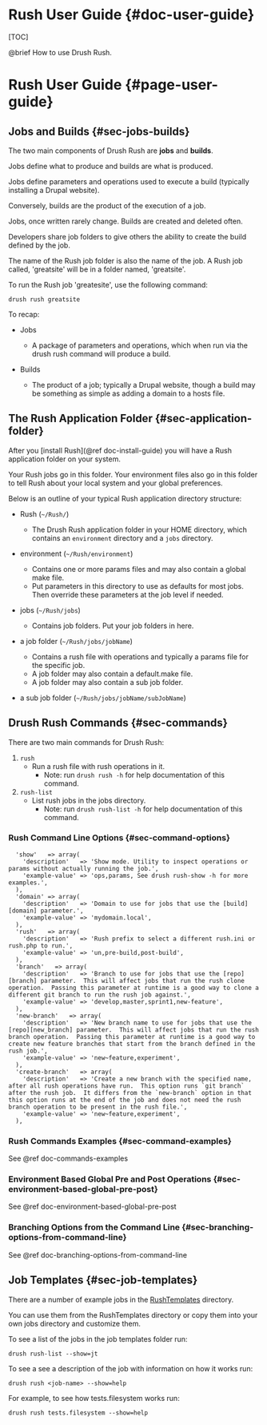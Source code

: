Rush User Guide  {#doc-user-guide}
===============

[TOC]

@brief How to use Drush Rush.

Rush User Guide  {#page-user-guide}
====================


## Jobs and Builds {#sec-jobs-builds}

The two main components of Drush Rush are **jobs** and **builds**.

Jobs define what to produce and builds are what is produced.

Jobs define parameters and operations used to execute a build (typically installing a Drupal website).

Conversely, builds are the product of the execution of a job.

Jobs, once written rarely change.  Builds are created and deleted often.

Developers share job folders to give others the ability to create the build defined by the job.

The name of the Rush job folder is also the name of the job.  A Rush job called, 'greatsite' will be in a folder named, 'greatsite'.

To run the Rush job 'greatesite', use the following command:

    drush rush greatsite

To recap:

- Jobs
    - A package of parameters and operations, which when run via the drush rush command will produce a build.

- Builds
    - The product of a job; typically a Drupal website, though a build may be something as simple as adding a domain to a hosts file.


## The Rush Application Folder {#sec-application-folder}

After you [install Rush](@ref doc-install-guide) you will have a Rush application folder on your system.

Your Rush jobs go in this folder.
Your environment files also go in this folder to tell Rush about your local system and your global preferences.

Below is an outline of your typical Rush application directory structure:

- Rush (`~/Rush/`)
    - The Drush Rush application folder in your HOME directory, which contains an `environment` directory and a `jobs` directory.

- environment (`~/Rush/environment`)
    - Contains one or more params files and may also contain a global make file.
    - Put parameters in this directory to use as defaults for most jobs.  Then override these parameters at the job level if needed.

- jobs (`~/Rush/jobs`)
    - Contains job folders. Put your job folders in here.

- a job folder (`~/Rush/jobs/jobName`)
    - Contains a rush file with operations and typically a params file for the specific job.
    - A job folder may also contain a default.make file.
    - A job folder may also contain a sub job folder.

- a sub job folder (`~/Rush/jobs/jobName/subJobName`)


## Drush Rush Commands {#sec-commands}

There are two main commands for Drush Rush:

1. `rush`
    - Run a rush file with rush operations in it.
        - Note: run `drush rush -h` for help documentation of this command.
2. `rush-list`
    - List rush jobs in the jobs directory.
        - Note: run `drush rush-list -h` for help documentation of this command.

### Rush Command Line Options {#sec-command-options}


      'show'   => array(
        'description'   => 'Show mode. Utility to inspect operations or params without actually running the job.',
        'example-value' => 'ops,params, See drush rush-show -h for more examples.',
      ),
      'domain' => array(
        'description'   => 'Domain to use for jobs that use the [build][domain] parameter.',
        'example-value' => 'mydomain.local',
      ),
      'rush'   => array(
        'description'   => 'Rush prefix to select a different rush.ini or rush.php to run.',
        'example-value' => 'un,pre-build,post-build',
      ),
      'branch'   => array(
        'description'   => 'Branch to use for jobs that use the [repo][branch] parameter.  This will affect jobs that run the rush clone operation.  Passing this parameter at runtime is a good way to clone a different git branch to run the rush job against.',
        'example-value' => 'develop,master,sprint1,new-feature',
      ),
      'new-branch'   => array(
        'description'   => 'New branch name to use for jobs that use the [repo][new_branch] parameter.  This will affect jobs that run the rush branch operation.  Passing this parameter at runtime is a good way to create new feature branches that start from the branch defined in the rush job.',
        'example-value' => 'new~feature,experiment',
      ),
      'create-branch'   => array(
        'description'   => 'Create a new branch with the specified name, after all rush operations have run.  This option runs `git branch` after the rush job.  It differs from the `new-branch` option in that this option runs at the end of the job and does not need the rush branch operation to be present in the rush file.',
        'example-value' => 'new~feature,experiment',
      ),

### Rush Commands Examples {#sec-command-examples}

See @ref doc-commands-examples

### Environment Based Global Pre and Post Operations {#sec-environment-based-global-pre-post}

See @ref doc-environment-based-global-pre-post

### Branching Options from the Command Line  {#sec-branching-options-from-command-line}

See @ref doc-branching-options-from-command-line

## Job Templates {#sec-job-templates}

There are a number of example jobs in the  [RushTemplates](https://github.com/seanbuscay/rush/tree/master/RushTemplates) directory.

You can use them from the RushTemplates directory or copy them into your own jobs directory and customize them.

To see a list of the jobs in the job templates folder run:

    drush rush-list --show=jt

To see a see a description of the job with information on how it works run:

    drush rush <job-name> --show=help

For example, to see how tests.filesystem works run:

    drush rush tests.filesystem --show=help
